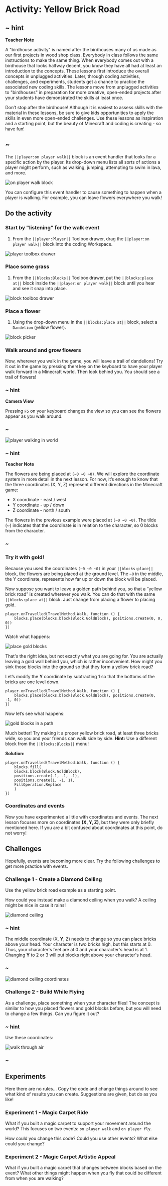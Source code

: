 # Activity: Yellow Brick Road

## ~ hint

**Teacher Note**

A "birdhouse activity" is named after the birdhouses many of us made as our first projects in wood shop class. Everybody in class follows the same instructions to make the same thing. When everybody comes out with a birdhouse that looks halfway decent, you know they have all had at least an introduction to the concepts. These lessons first introduce the overall concepts in unplugged activities. Later, through coding activities, challenges, and experiments, students get a chance to practice the associated new coding skills. The lessons move from unplugged activities to "birdhouses" in preparation for more creative, open-ended projects after your students have demonstrated the skills at least once.

Don’t stop after the birdhouse! Although it is easiest to assess skills with the material in these lessons, be sure to give kids opportunities to apply the skills in even more open-ended challenges. Use these lessons as inspiration and a starting point, but the beauty of Minecraft and coding is creating - so have fun!

## ~

The `||player:on player walk||` block is an event handler that looks for a specific action by the player. Its drop-down menu lists all sorts of actions a player might perform, such as walking, jumping, attempting to swim in lava, and more.

![on player walk block](/static/courses/csintro/events/on-player-walk.jpg)

You can configure this event handler to cause something to happen when a player is walking. For example, you can leave flowers everywhere you walk!

## Do the activity

### Start by "listening" for the walk event

1. From the `||player:Player||` Toolbox drawer, drag the `||player:on player walk||` block into the coding Workspace.

![player toolbox drawer](/static/courses/csintro/events/player-drawer.jpg)

### Place some grass

1. From the `||blocks:Blocks||` Toolbox drawer, put the `||blocks:place at||` block inside the `||player:on player walk||` block until you hear and see it snap into place.

![block toolbox drawer](/static/courses/csintro/events/blocks-drawer.jpg)

### Place a flower

1. Using the drop-down menu in the `||blocks:place at||` block, select a `Dandelion` (yellow flower).

![block picker](/static/courses/csintro/events/block-pick.jpg)

### Walk around and grow flowers

Now, wherever you walk in the game, you will leave a trail of dandelions! Try it out in the game by pressing the `W` key on the keyboard to have your player walk forward in a Minecraft world. Then look behind you. You should see a trail of flowers!

### ~ hint

**Camera View**

Pressing `F5` on your keyboard changes the view so you can see the flowers appear as you walk around.

### ~

![player walking in world](/static/courses/csintro/events/walk-in-world.jpg)

### ~ hint

**Teacher Note**

The flowers are being placed at `(~0 ~0 ~0)`. We will explore the coordinate system in more detail in the next lesson. For now, it’s enough to know that the three coordinates (X, Y, Z) represent different directions in the Minecraft game:

* X coordinate - east / west
* Y coordinate - up / down
* Z coordinate - north / south 

The flowers in the previous example were placed at `(~0 ~0 ~0)`. The tilde (~) indicates that the coordinate is in relation to the character, so 0 blocks from the character.

### ~

### Try it with gold!

Because you used the coordinates `(~0 ~0 ~0)` in your `||blocks:place||` block, the flowers are being placed at the ground level. The `~0` in the middle, the Y coordinate, represents how far up or down the block will be placed.

Now suppose you want to leave a golden path behind you, so that a “yellow brick road” is created wherever you walk. You can do that with the same `||blocks:place at||` block. Just change from placing a flower to placing gold.

```blocks
player.onTravelled(TravelMethod.Walk, function () {
    blocks.place(blocks.block(Block.GoldBlock), positions.create(0, 0, 0))
})
```

Watch what happens:

![place gold blocks](/static/courses/csintro/events/place-gold-blocks.jpg)

That's the right idea, but not exactly what you are going for. You are actually leaving a gold wall behind you, which is rather inconvenient. How might you sink those blocks into the ground so that they form a yellow brick road?

Let’s modify the **Y** coordinate by subtracting 1 so that the bottoms of the bricks are one level down.

```blocks
player.onTravelled(TravelMethod.Walk, function () {
    blocks.place(blocks.block(Block.GoldBlock), positions.create(0, -1, 0))
})
```

Now let’s see what happens:

![gold blocks in a path](/static/courses/csintro/events/gold-blocks-path.jpg)

Much better! Try making it a proper yellow brick road, at least three bricks wide, so you and your friends can walk side by side. **Hint:** Use a different block from the `||blocks:Blocks||` menu!

**Solution:**

```blocks
player.onTravelled(TravelMethod.Walk, function () {
    blocks.fill(
    blocks.block(Block.GoldBlock),
    positions.create(-1, -1, -1),
    positions.create(1, -1, 1),
    FillOperation.Replace
    )
})
```

### Coordinates and events

Now you have experimented a little with coordinates and events. The next lesson focuses more on coordinates **(X, Y, Z)**, but they were only briefly mentioned here. If you are a bit confused about coordinates at this point, do not worry!

## Challenges

Hopefully, events are becoming more clear. Try the following challenges to get more practice with events.

### Challenge 1 - Create a Diamond Ceiling

Use the yellow brick road example as a starting point.

How could you instead make a diamond ceiling when you walk? A ceiling might be nice in case it rains!

![diamond ceiling](/static/courses/csintro/events/diamond-ceiling.jpg)

### ~ hint

The middle coordinate (X, **Y**, Z) needs to change so you can place bricks above your head. Your character is two bricks high, but this starts at 0. Thus, your character's feet are at 0 and your character's head is at 1. Changing **Y** to 2 or 3 will put blocks right above your character's head.

### ~

![diamond ceiling coordinates](/static/courses/csintro/events/diamond-ceiling-coordinates.jpg)

### Challenge 2 - Build While Flying

As a challenge, place something when your character flies! The concept is similar to how you placed flowers and gold blocks before, but you will need to change a few things. Can you figure it out?

### ~ hint

Use these coordinates:

![walk through air](/static/courses/csintro/events/build-while-flying-challenge-coordinates.png)

### ~

## Experiments

Here there are no rules... Copy the code and change things around to see what kind of results you can create. Suggestions are given, but do as you like!

### Experiment 1 - Magic Carpet Ride

What if you built a magic carpet to support your movement around the world? This focuses on two events: `on player walk` and `on player fly`.

How could you change this code? Could you use other events? What else could you change?

### Experiment 2 - Magic Carpet Artistic Appeal

What if you built a magic carpet that changes between blocks based on the event? What other things might happen when you fly that could be different from when you are walking?